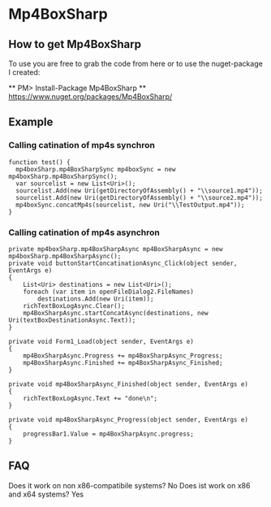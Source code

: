 Mp4BoxSharp
===========

## How to get Mp4BoxSharp

To use you are free to grab the code from here or to use the nuget-package I created:

** PM> Install-Package Mp4BoxSharp  **
https://www.nuget.org/packages/Mp4BoxSharp/

## Example

### Calling catination of mp4s synchron
```
function test() {
  mp4boxSharp.mp4BoxSharpSync mp4boxSync = new mp4boxSharp.mp4BoxSharpSync();
  var sourcelist = new List<Uri>();
  sourcelist.Add(new Uri(getDirectoryOfAssembly() + "\\source1.mp4"));
  sourcelist.Add(new Uri(getDirectoryOfAssembly() + "\\source2.mp4"));
  mp4boxSync.concatMp4s(sourcelist, new Uri("\\TestOutput.mp4"));
}
```

### Calling catination of mp4s asynchron
```
private mp4boxSharp.mp4BoxSharpAsync mp4BoxSharpAsync = new mp4boxSharp.mp4BoxSharpAsync();
private void buttonStartConcatinationAsync_Click(object sender, EventArgs e)
{
    List<Uri> destinations = new List<Uri>();
    foreach (var item in openFileDialog2.FileNames)
        destinations.Add(new Uri(item));
    richTextBoxLogAsync.Clear();
    mp4BoxSharpAsync.startConcatAsync(destinations, new Uri(textBoxDestinationAsync.Text));
}

private void Form1_Load(object sender, EventArgs e)
{
    mp4BoxSharpAsync.Progress += mp4BoxSharpAsync_Progress;
    mp4BoxSharpAsync.Finished += mp4BoxSharpAsync_Finished;
}

private void mp4BoxSharpAsync_Finished(object sender, EventArgs e)
{
    richTextBoxLogAsync.Text += "done\n";
}

private void mp4BoxSharpAsync_Progress(object sender, EventArgs e)
{
    progressBar1.Value = mp4BoxSharpAsync.progress;
}
```

## FAQ
Does it work on non x86-compatibile systems?
No
Does ist work on x86 and x64 systems?
Yes

